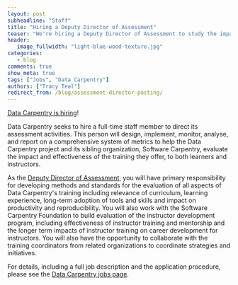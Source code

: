 ```yaml
---
layout: post
subheadline: "Staff"
title: "Hiring a Deputy Director of Assessment"
teaser: "We're hiring a Deputy Director of Assessment to study the impact we are having"
header:
   image_fullwidth: "light-blue-wood-texture.jpg"
categories:
   - blog
comments: true
show_meta: true
tags: ["Jobs", "Data Carpentry"]
authors: ["Tracy Teal"]
redirect_from: /blog/assessment-director-posting/
---
```

[Data Carpentry is hiring](http://www.datacarpentry.org/jobs/)!

Data Carpentry seeks to hire a full-time staff member to direct its assessment activities.
This person will design, implement, monitor, analyse, and report on a comprehensive system of metrics
to help the Data Carpentry project and its sibling organization, Software Carpentry,
evaluate the impact and effectiveness of the training they offer,
to both learners and instructors.

As the [Deputy Director of Assessment](http://www.datacarpentry.org/jobs/),
you will have primary responsibility for developing methods and standards for the evaluation of all aspects of Data Carpentry's training
including relevance of curriculum, learning experience, long-term adoption of tools and skills and impact on productivity and reproducibility.
You will also work with the Software Carpentry Foundation to build evaluation of the instructor development program,
including effectiveness of instructor training and mentorship
and the longer term impacts of instructor training on career development for instructors.
You will also have the opportunity to collaborate with the training coordinators from related organizations
to coordinate strategies and initiatives.

For details,
including a full job description and the application procedure,
please see the [Data Carpentry jobs page](http://www.datacarpentry.org/jobs/).
